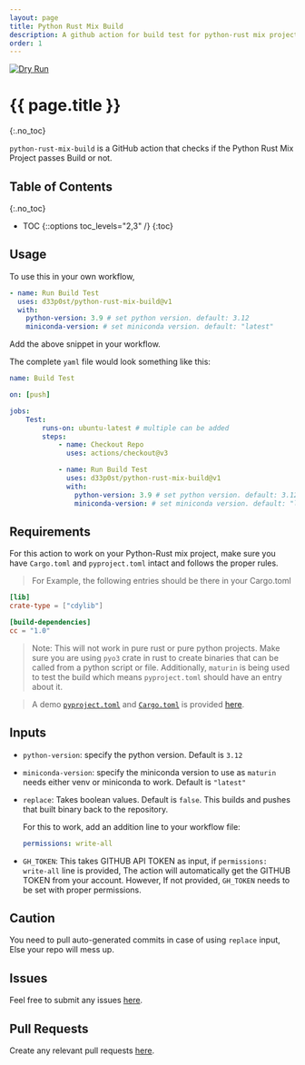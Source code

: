 ```yaml
---
layout: page
title: Python Rust Mix Build
description: A github action for build test for python-rust mix projects
order: 1
---
```


[![Dry Run](https://github.com/d33p0st/python-rust-mix-build/actions/workflows/test.yml/badge.svg)](https://github.com/d33p0st/python-rust-mix-build/actions/workflows/test.yml)

# {{ page.title }}
{:.no_toc}

`python-rust-mix-build` is a GitHub action that checks if the Python Rust Mix Project passes Build or not.

## Table of Contents
{:.no_toc}

- TOC
{::options toc_levels="2,3" /}
{:toc}

## Usage

To use this in your own workflow,

```yaml
- name: Run Build Test
  uses: d33p0st/python-rust-mix-build@v1
  with:
    python-version: 3.9 # set python version. default: 3.12
    miniconda-version: # set miniconda version. default: "latest"
```

Add the above snippet in your workflow.

The complete `yaml` file would look something like this:

```yaml
name: Build Test

on: [push]

jobs:
    Test:
        runs-on: ubuntu-latest # multiple can be added
        steps:
            - name: Checkout Repo
              uses: actions/checkout@v3

            - name: Run Build Test
              uses: d33p0st/python-rust-mix-build@v1
              with:
                python-version: 3.9 # set python version. default: 3.12
                miniconda-version: # set miniconda version. default: "latest"
```

## Requirements

For this action to work on your Python-Rust mix project, make sure you have `Cargo.toml` and `pyproject.toml` intact and follows the proper rules.

> For Example, the following entries should be there in your Cargo.toml

```toml
[lib]
crate-type = ["cdylib"]

[build-dependencies]
cc = "1.0"
```

> Note: This will not work in pure rust or pure python projects. Make sure you are using `pyo3` crate in rust to create binaries that can be called from a python script or file. Additionally, `maturin` is being used to test the build which means `pyproject.toml` should have an entry about it.

> A demo [`pyproject.toml`](https://github.com/d33p0st/python-rust-mix-build/blob/main/pyproject.toml) and [`Cargo.toml`](https://github.com/d33p0st/python-rust-mix-build/blob/main/Cargo.toml) is provided [here](https://github.com/d33p0st/python-rust-mix-build).

## Inputs

- `python-version`: specify the python version. Default is `3.12`
- `miniconda-version`: specify the miniconda version to use as `maturin` needs either venv or miniconda to work. Default is `"latest"`
- `replace`: Takes boolean values. Default is `false`. This builds and pushes that built binary back to the repository.
  
  For this to work, add an addition line to your workflow file:
  ```yaml
  permissions: write-all
  ``` 
- `GH_TOKEN`: This takes GITHUB API TOKEN as input, if `permissions: write-all` line is provided, The action will automatically get the GITHUB TOKEN from your account. However, If not provided, `GH_TOKEN` needs to be set with proper permissions.

## Caution

You need to pull auto-generated commits in case of using `replace` input, Else your repo will mess up.

## Issues

Feel free to submit any issues [here](https://github.com/d33p0st/python-rust-mix-build/issues).

## Pull Requests

Create any relevant pull requests [here](https://github.com/d33p0st/python-rust-mix-build/pulls).